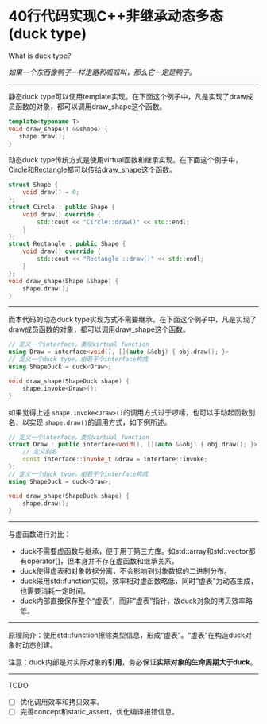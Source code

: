 # 40行代码实现C++非继承动态多态(duck type)

What is duck type?

*如果一个东西像鸭子一样走路和呱呱叫，那么它一定是鸭子。*

---

静态duck type可以使用template实现。在下面这个例子中，凡是实现了draw成员函数的对象，都可以调用draw_shape这个函数。

```cpp
template<typename T>
void draw_shape(T &&shape) {
   shape.draw();
}
```

动态duck type传统方式是使用virtual函数和继承实现。在下面这个例子中，Circle和Rectangle都可以传给draw_shape这个函数。

```cpp
struct Shape {
    void draw() = 0;
};
struct Circle : public Shape {
    void draw() override {
        std::cout << "Circle::draw()" << std::endl;
    }
};
struct Rectangle : public Shape {
    void draw() override {
        std::cout << "Rectangle ::draw()" << std::endl;
    }
};
void draw_shape(Shape &shape) {
    shape.draw();
}
```

---

而本代码的动态duck type实现方式不需要继承。在下面这个例子中，凡是实现了draw成员函数的对象，都可以调用draw_shape这个函数。

```cpp
// 定义一个interface，类似virtual function
using Draw = interface<void(), [](auto &&obj) { obj.draw(); }>
// 定义一个duck type，由若干个interface构成
using ShapeDuck = duck<Draw>;

void draw_shape(ShapeDuck shape) {
    shape.invoke<Draw>();
}
```

如果觉得上述 ``shape.invoke<Draw>()``的调用方式过于啰嗦，也可以手动起函数别名，以实现 ``shape.draw()``的调用方式，如下例所述。

```cpp
// 定义一个interface，类似virtual function
struct Draw : public interface<void(), [](auto &&obj) { obj.draw(); }> {
    // 定义别名
    const interface::invoke_t &draw = interface::invoke;
};
// 定义一个duck type，由若干个interface构成
using ShapeDuck = duck<Draw>;

void draw_shape(ShapeDuck shape) {
    shape.draw();
}
```

---

与虚函数进行对比：

* duck不需要虚函数与继承，便于用于第三方库。如std::array和std::vector都有operator[]，但本身并不存在虚函数和继承关系。
* duck使得虚表和对象数据分离，不会影响到对象数据的二进制分布。
* duck采用std::function实现，效率相对虚函数略低，同时“虚表”为动态生成，也需要消耗一定时间。
* duck内部直接保存整个“虚表”，而非“虚表”指针，故duck对象的拷贝效率略低。

---

原理简介：使用std::function擦除类型信息，形成“虚表”。“虚表”在构造duck对象时动态创建。

注意：duck内部是对实际对象的**引用**，务必保证**实际对象的生命周期大于duck**。

---

TODO

* [ ] 优化调用效率和拷贝效率。
* [ ] 完善concept和static_assert，优化编译报错信息。
